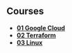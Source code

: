 ## Courses

- [**01 Google Cloud**](https://github.com/benweston/benweston/blob/main/courses/01-google-cloud.md#google-cloud)   
- [**02 Terraform**](https://github.com/benweston/benweston/blob/main/courses/02-terraform.md#terraform)   
- [**03 Linux**](https://github.com/benweston/benweston/blob/main/courses/03-linux.md#linux)   
